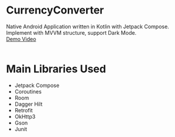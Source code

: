 # CurrencyConverter

Native Android Application written in Kotlin with Jetpack Compose.  
Implement with MVVM structure, support Dark Mode.  
[Demo Video](https://youtu.be/O8s3Bd3pNNM)  
<br>

# Main Libraries Used
* Jetpack Compose
* Coroutines
* Room
* Dagger Hilt
* Retrofit
* OkHttp3
* Gson
* Junit
